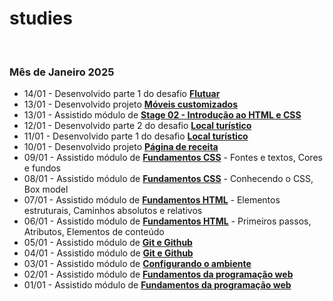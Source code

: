 # studies

<br>

### Mês de Janeiro 2025

- 14/01 - Desenvolvido parte 1 do desafio **[Flutuar](https://github.com/joaosillva/flutuar)**
- 13/01 - Desenvolvido projeto **[Móveis customizados](https://github.com/joaosillva/moveis-customizados)**
- 13/01 - Assistido módulo de **[Stage 02 - Introdução ao HTML e CSS]()** 
- 12/01 - Desenvolvido parte 2 do desafio **[Local turístico](https://github.com/joaosillva/local-turistico)**
- 11/01 - Desenvolvido parte 1 do desafio **[Local turístico](https://github.com/joaosillva/local-turistico)**
- 10/01 - Desenvolvido projeto **[Página de receita](https://github.com/joaosillva/pagina-de-receita)**
- 09/01 - Assistido módulo de **[Fundamentos CSS]()** - Fontes e textos, Cores e fundos 
- 08/01 - Assistido módulo de **[Fundamentos CSS]()** - Conhecendo o CSS, Box model 
- 07/01 - Assistido módulo de **[Fundamentos HTML]()** - Elementos estruturais, Caminhos absolutos e relativos
- 06/01 - Assistido módulo de **[Fundamentos HTML]()** - Primeiros passos, Atributos, Elementos de conteúdo
- 05/01 - Assistido módulo de **[Git e Github]()**
- 04/01 - Assistido módulo de **[Git e Github]()**
- 03/01 - Assistido módulo de **[Configurando o ambiente]()**
- 02/01 - Assistido módulo de **[Fundamentos da programação web]()**
- 01/01 - Assistido módulo de **[Fundamentos da programação web]()**
